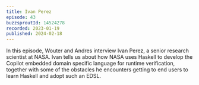 ```yaml
---
title: Ivan Perez
episode: 43
buzzsproutId: 14524278
recorded: 2023-01-19
published: 2024-02-18
---
```

In this episode, Wouter and Andres interview Ivan Perez, a senior research scientist at NASA. Ivan tells us about how NASA uses Haskell to develop the Copilot embedded domain specific language for runtime verification, together with some of the obstacles he encounters getting to end users to learn Haskell and adopt such an EDSL.

